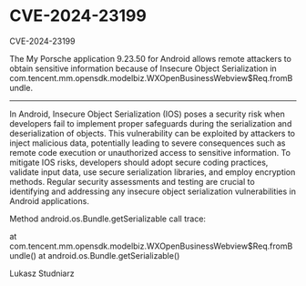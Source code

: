# CVE-2024-23199
CVE-2024-23199


The My Porsche application 9.23.50 for Android allows remote attackers
to obtain sensitive information because of Insecure Object
Serialization in
com.tencent.mm.opensdk.modelbiz.WXOpenBusinessWebview$Req.fromBundle.

------------------------------------------


In Android, Insecure Object Serialization (IOS) poses a security risk
when developers fail to implement proper safeguards during the
serialization and deserialization of objects. This vulnerability can be
exploited by attackers to inject malicious data, potentially leading to
severe consequences such as remote code execution or unauthorized
access to sensitive information. To mitigate IOS risks, developers
should adopt secure coding practices, validate input data, use secure
serialization libraries, and employ encryption methods. Regular
security assessments and testing are crucial to identifying and
addressing any insecure object serialization vulnerabilities in Android
applications.

Method android.os.Bundle.getSerializable call trace:

at com.tencent.mm.opensdk.modelbiz.WXOpenBusinessWebview$Req.fromBundle() at android.os.Bundle.getSerializable()



Lukasz Studniarz
